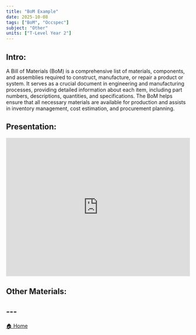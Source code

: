 ```yaml
---
title: "BoM Example"
date: 2025-10-08
tags: ["BoM", "Occspec"]
subject: "Other"
units: ["T-Level Year 2"]
---
```


## Intro:

A Bill of Materials (BoM) is a comprehensive list of materials, components, and assemblies required to construct, manufacture, or repair a product or system. It serves as a crucial document in engineering and manufacturing processes, providing detailed information about each item, including part numbers, descriptions, quantities, and specifications. The BoM helps ensure that all necessary materials are available for production and assists in inventory management, cost estimation, and procurement planning.

## Presentation:

<div style="position: relative; width: 100%; height: 0; padding-top: 75%;">
    <iframe src="https://EngineeringShare.github.io/engineering-hub/presentations/Example BoM.pdf"
        style="position: absolute; top: 0; left: 0; width: 100%; height: 100%; border: none;">
    </iframe>
</div>

## Other Materials:

## ---

<a href="https://engineeringshare.github.io/engineering-hub">🏠 Home</a>
